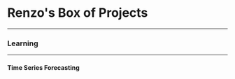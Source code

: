 # Renzo's Box of Projects
--------------------------

### Learning
--------------------------

#### Time Series Forecasting

